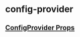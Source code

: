 # config-provider

## [ConfigProvider Props](../api/interfaces/ConfigProvider.ConfigProviderProps.md)
